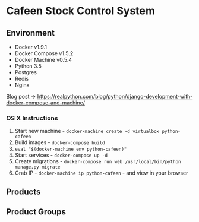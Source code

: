 # Cafeen Stock Control System

## Environment
- Docker v1.9.1
- Docker Compose v1.5.2
- Docker Machine v0.5.4
- Python 3.5
- Postgres
- Redis
- Nginx

Blog post -> https://realpython.com/blog/python/django-development-with-docker-compose-and-machine/

### OS X Instructions

1. Start new machine - `docker-machine create -d virtualbox python-cafeen`
2. Build images - `docker-compose build`
3. `eval "$(docker-machine env python-cafeen)"`
4. Start services - `docker-compose up -d`
5. Create migrations - `docker-compose run web /usr/local/bin/python manage.py migrate`
6. Grab IP - `docker-machine ip python-cafeen` - and view in your browser

## Products

## Product Groups